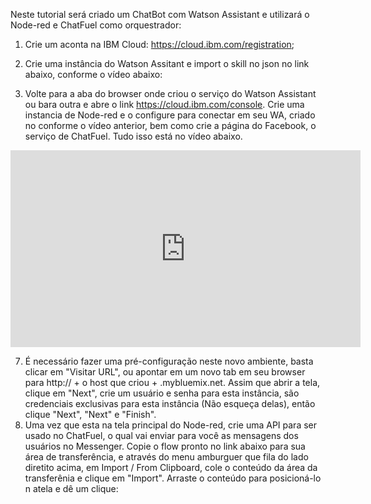 Neste tutorial será criado um ChatBot com Watson Assistant e utilizará o Node-red e ChatFuel como orquestrador:
1) Crie um aconta na IBM Cloud: https://cloud.ibm.com/registration;
2) Crie uma instância do Watson Assitant e import o skill no json no link abaixo, conforme o vídeo abaixo:

3) Volte para a aba do browser onde criou o serviço do Watson Assistant ou bara outra e abre o link https://cloud.ibm.com/console. 
   Crie uma instancia de Node-red e o configure para conectar em seu WA, criado no conforme o vídeo anterior, bem como crie a página do Facebook, o serviço de ChatFuel.
   Tudo isso está no vídeo abaixo.
   
<iframe width="560" height="315" src="https://www.youtube.com/embed/Oni7g2uK9PM" frameborder="0" allow="accelerometer; autoplay; encrypted-media; gyroscope; picture-in-picture" allowfullscreen></iframe>   


7) É necessário fazer uma pré-configuração neste novo ambiente, basta clicar em "Visitar URL", ou apontar em um novo tab em seu browser para http:// + o host que criou + .mybluemix.net. Assim que abrir a tela, clique em "Next", crie um usuário e senha para esta instância, são credenciais exclusivas para esta instância (Não esqueça delas), então clique "Next", "Next" e "Finish".
8) Uma vez que esta na tela principal do Node-red, crie uma API para ser usado no ChatFuel, o qual vai enviar para você as mensagens dos usuários no Messenger. Copie o flow pronto no link abaixo para sua área de transferência, e através do menu amburguer que fila do lado diretito acima, em Import / From Clipboard, cole o conteúdo da área da transferênia e clique em "Import". Arraste o conteúdo para posicioná-lo n atela e dê um clique:


